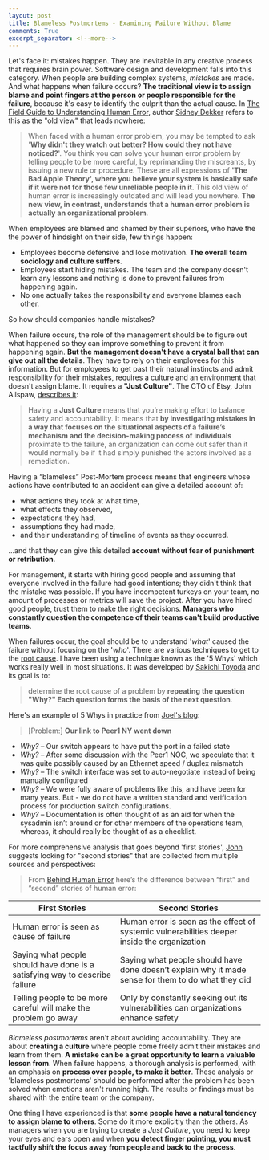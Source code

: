 ```yaml
---
layout: post
title: Blameless Postmortems - Examining Failure Without Blame
comments: True
excerpt_separator: <!--more-->
---
```


Let's face it: mistakes happen. They are inevitable in any creative process that requires brain power. Software design and development falls into this category. When people are building complex systems, *mistakes* are made. And what happens when failure occurs? **The traditional view is to assign blame and point fingers at the person or people responsible for the failure**, because it's easy to identify the culprit than the actual cause. In [The Field Guide to Understanding Human Error](https://www.amazon.com/Field-Guide-Understanding-Human-Error/dp/0754648265), author [Sidney Dekker](http://sidneydekker.com/) refers to this as the "old view" that leads nowhere:

<!--more-->

> When faced with a human error problem, you may be tempted to ask '**Why didn't they watch out better? How could they not have noticed?**'. You think you can solve your human error problem by telling people to be more careful, by reprimanding the miscreants, by issuing a new rule or procedure. These are all expressions of **'The Bad Apple Theory', where you believe your system is basically safe if it were not for those few unreliable people in it**. This old view of human error is increasingly outdated and will lead you nowhere. **The new view, in contrast, understands that a human error problem is actually an organizational problem**.

When employees are blamed and shamed by their superiors, who have the the power of hindsight on their side, few things happen:

- Employees become defensive and lose motivation. **The overall team sociology and culture suffers**.
- Employees start hiding mistakes. The team and the company doesn't learn any lessons and nothing is done to prevent failures from happening again.
- No one actually takes the responsibility and everyone blames each other.

So how should companies handle mistakes?

When failure occurs, the role of the management should be to figure out what happened so they can improve something to prevent it from happening again. **But the management doesn't have a crystal ball that can give out all the details**. They have to rely on their employees for this information. But for employees to get past their natural instincts and admit responsibility for their mistakes, requires a culture and an environment that doesn't assign blame. It requires a **"Just Culture"**. The CTO of Etsy, John Allspaw, [describes it](https://codeascraft.com/2012/05/22/blameless-postmortems/):

> Having a **Just Culture** means that you’re making effort to balance safety and accountability.  It means that **by investigating mistakes in a way that focuses on the situational aspects of a failure’s mechanism and the decision-making process of individuals** proximate to the failure, an organization can come out safer than it would normally be if it had simply punished the actors involved as a remediation.
>
Having a “blameless” Post-Mortem process means that engineers whose actions have contributed to an accident can give a detailed account of:
>
- what actions they took at what time,
- what effects they observed,
- expectations they had,
- assumptions they had made,
- and their understanding of timeline of events as they occurred.
>
…and that they can give this detailed **account without fear of punishment or retribution**.

For management, it starts with hiring good people and assuming that everyone involved in the failure had good intentions; they didn't think that the mistake was possible. If you have incompetent turkeys on your team, no amount of processes or metrics will save the project. After you have hired good people, trust them to make the right decisions. **Managers who constantly question the competence of their teams can't build productive teams**.

When failures occur, the goal should be to understand '*what*' caused the failure without focusing on the '*who*'. There are various techniques to get to the [root cause](https://en.wikipedia.org/wiki/Root_cause). I have been using a technique known as the '5 Whys' which works really well in most situations. It was developed by [Sakichi Toyoda](https://en.wikipedia.org/wiki/Sakichi_Toyoda) and its goal is to:

>  determine the root cause of a problem by **repeating the question "Why?" Each question forms the basis of the next question**.

Here's an example of 5 Whys in practice from [Joel's blog](http://www.joelonsoftware.com/items/2008/01/22.html):

> [Problem:] **Our link to Peer1 NY went down**
>
- *Why?* – Our switch appears to have put the port in a failed state
- *Why?* – After some discussion with the Peer1 NOC, we speculate that it was quite possibly caused by an Ethernet speed / duplex mismatch
- *Why?* – The switch interface was set to auto-negotiate instead of being manually configured
- *Why?* – We were fully aware of problems like this, and have been for many years.  But - we do not have a written standard and verification process for production switch configurations.
- *Why?* – Documentation is often thought of as an aid for when the sysadmin isn’t around or for other members of the operations team, whereas, it should really be thought of as a checklist.

For more comprehensive analysis that goes beyond 'first stories', [John](https://codeascraft.com/2012/05/22/blameless-postmortems/) suggests looking for "second stories" that are collected from multiple sources and perspectives:

> From [Behind Human Error](https://www.amazon.com/Behind-Human-Error-David-Woods/dp/0754678342) here’s the difference between “first” and “second” stories of human error:

| First Stories  | Second Stories  |
|---|---|
| Human error is seen as cause of failure	  |  Human error is seen as the effect of systemic vulnerabilities deeper inside the organization |
| Saying what people should have done is a satisfying way to describe failure  | Saying what people should have done doesn’t explain why it made sense for them to do what they did  |
| Telling people to be more careful will make the problem go away  | Only by constantly seeking out its vulnerabilities can organizations enhance safety  |

*Blameless postmortems* aren't about avoiding accountability. They are about **creating a culture** where people come freely admit their mistakes and learn from them. **A mistake can be a great opportunity to learn a valuable lesson from**. When failure happens, a thorough analysis is performed, with an emphasis on **process over people, to make it better**. These analysis or 'blameless postmortems' should be performed after the problem has been solved when emotions aren't running high. The results or findings must be shared with the entire team or the company.

One thing I have experienced is that **some people have a natural tendency to assign blame to others**. Some do it more explicitly than the others. As managers when you are trying to create a *Just Culture*, you need to keep your eyes and ears open and when **you detect finger pointing, you must tactfully shift the focus away from people and back to the process**.
